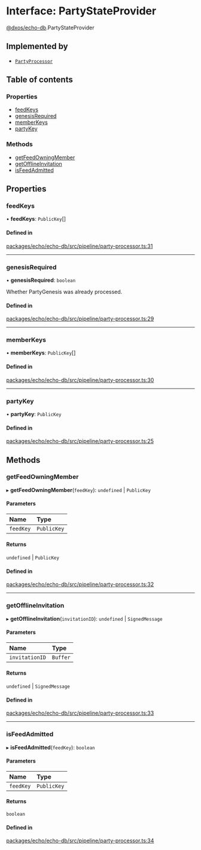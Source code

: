 # Interface: PartyStateProvider

[@dxos/echo-db](../modules/dxos_echo_db.md).PartyStateProvider

## Implemented by

- [`PartyProcessor`](../classes/dxos_echo_db.PartyProcessor.md)

## Table of contents

### Properties

- [feedKeys](dxos_echo_db.PartyStateProvider.md#feedkeys)
- [genesisRequired](dxos_echo_db.PartyStateProvider.md#genesisrequired)
- [memberKeys](dxos_echo_db.PartyStateProvider.md#memberkeys)
- [partyKey](dxos_echo_db.PartyStateProvider.md#partykey)

### Methods

- [getFeedOwningMember](dxos_echo_db.PartyStateProvider.md#getfeedowningmember)
- [getOfflineInvitation](dxos_echo_db.PartyStateProvider.md#getofflineinvitation)
- [isFeedAdmitted](dxos_echo_db.PartyStateProvider.md#isfeedadmitted)

## Properties

### feedKeys

• **feedKeys**: `PublicKey`[]

#### Defined in

[packages/echo/echo-db/src/pipeline/party-processor.ts:31](https://github.com/dxos/dxos/blob/32ae9b579/packages/echo/echo-db/src/pipeline/party-processor.ts#L31)

___

### genesisRequired

• **genesisRequired**: `boolean`

Whether PartyGenesis was already processed.

#### Defined in

[packages/echo/echo-db/src/pipeline/party-processor.ts:29](https://github.com/dxos/dxos/blob/32ae9b579/packages/echo/echo-db/src/pipeline/party-processor.ts#L29)

___

### memberKeys

• **memberKeys**: `PublicKey`[]

#### Defined in

[packages/echo/echo-db/src/pipeline/party-processor.ts:30](https://github.com/dxos/dxos/blob/32ae9b579/packages/echo/echo-db/src/pipeline/party-processor.ts#L30)

___

### partyKey

• **partyKey**: `PublicKey`

#### Defined in

[packages/echo/echo-db/src/pipeline/party-processor.ts:25](https://github.com/dxos/dxos/blob/32ae9b579/packages/echo/echo-db/src/pipeline/party-processor.ts#L25)

## Methods

### getFeedOwningMember

▸ **getFeedOwningMember**(`feedKey`): `undefined` \| `PublicKey`

#### Parameters

| Name | Type |
| :------ | :------ |
| `feedKey` | `PublicKey` |

#### Returns

`undefined` \| `PublicKey`

#### Defined in

[packages/echo/echo-db/src/pipeline/party-processor.ts:32](https://github.com/dxos/dxos/blob/32ae9b579/packages/echo/echo-db/src/pipeline/party-processor.ts#L32)

___

### getOfflineInvitation

▸ **getOfflineInvitation**(`invitationID`): `undefined` \| `SignedMessage`

#### Parameters

| Name | Type |
| :------ | :------ |
| `invitationID` | `Buffer` |

#### Returns

`undefined` \| `SignedMessage`

#### Defined in

[packages/echo/echo-db/src/pipeline/party-processor.ts:33](https://github.com/dxos/dxos/blob/32ae9b579/packages/echo/echo-db/src/pipeline/party-processor.ts#L33)

___

### isFeedAdmitted

▸ **isFeedAdmitted**(`feedKey`): `boolean`

#### Parameters

| Name | Type |
| :------ | :------ |
| `feedKey` | `PublicKey` |

#### Returns

`boolean`

#### Defined in

[packages/echo/echo-db/src/pipeline/party-processor.ts:34](https://github.com/dxos/dxos/blob/32ae9b579/packages/echo/echo-db/src/pipeline/party-processor.ts#L34)
